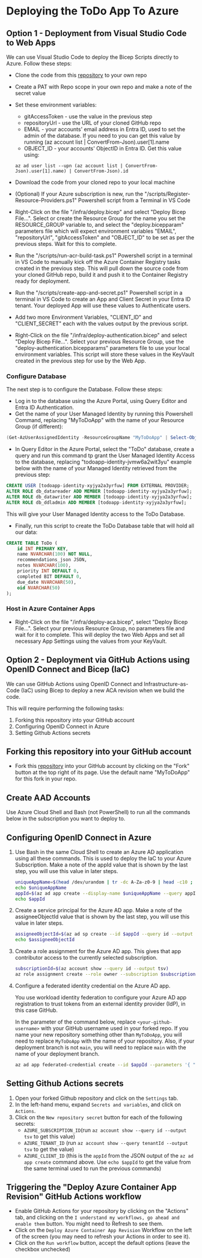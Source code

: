 # Deploying the ToDo App To Azure

## Option 1 - Deployment from Visual Studio Code to Web Apps

We can use Visual Studio Code to deploy the Bicep Scripts directly to Azure. Follow these steps:

* Clone the code from this [repository](https://github.com/ahems/MyToDoApp) to your own repo
* Create a PAT with Repo scope in your own repo and make a note of the secret value
* Set these environment variables:
  * gitAccessToken - use the value in the previous step
  * repositoryUrl - use the URL of your cloned GitHub repo
  * EMAIL - your accounts' email address in Entra ID, used to set the admin of the database. If you need to you can get this value by running (az account list | ConvertFrom-Json).user[1].name
  * OBJECT_ID - your accounts' ObjectID in Entra ID. Get this value using:
  
  ```azurecli
  az ad user list --upn (az account list | ConvertFrom-Json).user[1].name) | ConvertFrom-Json).id
  ```

* Download the code from your cloned repo to your local machine
* (Optional) If your Azure subscription is new, run the "/scripts/Register-Resource-Providers.ps1" Powershell script from a Terminal in VS Code
* Right-Click on the file "/infra/deploy.bicep" and select "Deploy Bicep File...". Select or create the Resource Group for the name you set the RESOURCE_GROUP variable to, and select the "deploy.bicepparam" parameters file which will expect environment variables "EMAIL", "repositoryUrl", "gitAccessToken" and "OBJECT_ID" to be set as per the previous steps. Wait for this to complete.
* Run the "/scripts/run-acr-build-task.ps1" Powershell script in a terminal in VS Code to manually kick off the Azure Container Registry tasks created in the previous step. This will pull down the source code from your cloned GitHub repo, build it and push it to the Container Registry ready for deployment.
* Run the "/scripts/create-app-and-secret.ps1" Powershell script in a terminal in VS Code to create an App and Client Secret in your Entra ID tenant. Your deployed App will use these values to Authenticate users.
* Add two more Environment Variables, "CLIENT_ID" and "CLIENT_SECRET" each with the values output by the previous script.
* Right-Click on the file "/infra/deploy-authentication.bicep" and select "Deploy Bicep File...". Select your previous Resource Group, use the "deploy-authentication.bicepparams" parameters file to use your local environment variables. This script will store these values in the KeyVault created in the previous step for use by the Web App.

### Configure Database

The next step is to configure the Database. Follow these steps:

* Log in to the database using the Azure Portal, using Query Editor and Entra ID Authentication.
* Get the name of your User Managed Identity by running this Powershell Command, replacing "MyToDoApp" with the name of your Resource Group (if different):

```powershell
(Get-AzUserAssignedIdentity -ResourceGroupName "MyToDoApp" | Select-Object -First 1).Name
```

* In Query Editor in the Azure Portal, select the "ToDo" database, create a query and run this command tp grant the User Managed Identity Access to the database, replacing "todoapp-identity-jvmw6a2wit3yu" example below with the name of your Managed Identity retrieved from the previous step:

```sql
CREATE USER [todoapp-identity-xyjya2a3yrfuw] FROM EXTERNAL PROVIDER;
ALTER ROLE db_datareader ADD MEMBER [todoapp-identity-xyjya2a3yrfuw];
ALTER ROLE db_datawriter ADD MEMBER [todoapp-identity-xyjya2a3yrfuw];
ALTER ROLE db_ddladmin ADD MEMBER [todoapp-identity-xyjya2a3yrfuw];
```

This will give your User Managed Identity access to the ToDo Database.

* Finally, run this script to create the ToDo Database table that will hold all our data:

```sql
CREATE TABLE ToDo (
    id INT PRIMARY KEY,
    name NVARCHAR(100) NOT NULL,
    recommendations_json JSON,
    notes NVARCHAR(100),
    priority INT DEFAULT 0,
    completed BIT DEFAULT 0,
    due_date NVARCHAR(50),
    oid NVARCHAR(50)
);
```

### Host in Azure Container Apps

* Right-Click on the file "/infra/deploy-aca.bicep", select "Deploy Bicep File...". Select your previous Resource Group, no parameters file and wait for it to complete. This will deploy the two Web Apps and set all necessary App Settings using the values from your KeyVault.

## Option 2 - Deployment via GitHub Actions using OpenID Connect and Bicep (IaC)

We can use GitHub Actions using OpenID Connect and Infrastructure-as-Code (IaC) using Bicep to deploy a new ACA revision when we build the code.

This will require performing the following tasks:

1. Forking this repository into your GitHub account
2. Configuring OpenID Connect in Azure
3. Setting Github Actions secrets

## Forking this repository into your GitHub account

* Fork this [repository](https://github.com/ahems/MyToDoApp) into your GitHub account by clicking on the "Fork" button at the top right of its page. Use the default name "MyToDoApp" for this fork in your repo.

## Create AAD Accounts

Use Azure Cloud Shell and Bash (not PowerShell) to run all the commands below in the subscription you want to deploy to.

## Configuring OpenID Connect in Azure

1. Use Bash in the same Cloud Shell to create an Azure AD application using all these commands. This is used to deploy the IaC to your Azure Subscription. Make a note of the appId value that is shown by the last step, you will use this value in later steps.

   ```bash
   uniqueAppName=$(head /dev/urandom | tr -dc A-Za-z0-9 | head -c10 ; echo '')
   echo $uniqueAppName
   appId=$(az ad app create --display-name $uniqueAppName --query appId --output tsv)
   echo $appId
   ```

2. Create a service principal for the Azure AD app. Make a note of the assigneeObjectId value that is shown by the last step, you will use this value in later steps.

   ```bash
   assigneeObjectId=$(az ad sp create --id $appId --query id --output tsv)
   echo $assigneeObjectId 
   ```

3. Create a role assignment for the Azure AD app. This gives that app contributor access to the currently selected subscription.

   ```bash
   subscriptionId=$(az account show --query id --output tsv)
   az role assignment create --role owner --subscription $subscriptionId --assignee-object-id  $assigneeObjectId --assignee-principal-type ServicePrincipal --scope /subscriptions/$subscriptionId
   ```

4. Configure a federated identity credential on the Azure AD app.

   You use workload identity federation to configure your Azure AD app registration to trust tokens from an external identity provider (IdP), in this case GitHub.

   In the parameter of the command below, replace `<your-github-username>` with your GitHub username used in your forked repo. If you name your new repository something other than `MyToDoApp`, you will need to replace `MyToDoApp` with the name of your repository. Also, if your deployment branch is not `main`, you will need to replace `main` with the name of your deployment branch.

   ```bash
   az ad app federated-credential create --id $appId --parameters '{ "name": "gha-oidc", "issuer": "https://token.actions.githubusercontent.com",  "subject": "repo:<your-github-username>/MyToDoApp:ref:refs/heads/main", "audiences": ["api://AzureADTokenExchange"], "description": "Workload Identity for MyToDoApp" }'
   ```

## Setting Github Actions secrets

1. Open your forked Github repository and click on the `Settings` tab.
2. In the left-hand menu, expand `Secrets and variables`, and click on `Actions`.
3. Click on the `New repository secret` button for each of the following secrets:
   * `AZURE_SUBSCRIPTION_ID`(run `az account show --query id --output tsv` to get this value)
   * `AZURE_TENANT_ID` (run `az account show --query tenantId --output tsv` to get the value)
   * `AZURE_CLIENT_ID` (this is the `appId` from the JSON output of the `az ad app create` command above. Use `echo $appId` to get the value from the same terminal used to run the previous commands)

## Triggering the "Deploy Azure Container App Revision" GitHub Actions workflow

* Enable GitHub Actions for your repository by clicking on the "Actions" tab, and clicking on the `I understand my workflows, go ahead and enable them` button. You might need to Refresh to see them.
* Click on the `Deploy Azure Container App Revision` Workflow on the left of the screen (you may need to refresh your Actions in order to see it).
* Click on the `Run workflow` button, accept the default options (leave the checkbox unchecked)